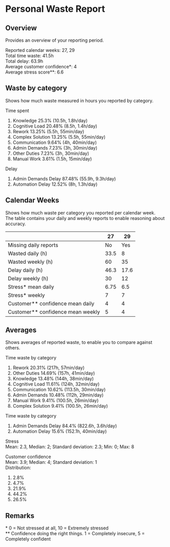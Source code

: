 # Personal Waste Report

## Overview
Provides an overview of your reporting period.  

Reported calendar weeks: 27, 29  
Total time waste: 41.5h  
Total delay: 63.9h  
Average customer confidence*: 4  
Average stress score**: 6.6  

## Waste by category
Shows how much waste measured in hours you reported by category.  

Time spent
  1. Knowledge 25.3% (10.5h, 1.8h/day)
  2. Cognitive Load 20.48% (8.5h, 1.4h/day)
  3. Rework 13.25% (5.5h, 55min/day)
  4. Complex Solution 13.25% (5.5h, 55min/day)
  5. Communication 9.64% (4h, 40min/day)
  6. Admin Demands 7.23% (3h, 30min/day)
  7. Other Duties 7.23% (3h, 30min/day)
  8. Manual Work 3.61% (1.5h, 15min/day)

Delay
  1. Admin Demands Delay 87.48% (55.9h, 9.3h/day)
  2. Automation Delay 12.52% (8h, 1.3h/day)

## Calendar Weeks
Shows how much waste per category you reported per calendar week.  
The table contains your daily and weekly reports to enable reasoning about accuracy.  

|  | 27 | 29 | 
|---|---|---|
| Missing daily reports | No | Yes | 
| Wasted daily (h) | 33.5 | 8 | 
| Wasted weekly (h) | 60 | 35 | 
| Delay daily (h) | 46.3 | 17.6 | 
| Delay weekly (h) | 30 | 12 | 
| Stress* mean daily | 6.75 | 6.5 | 
| Stress* weekly | 7 | 7 | 
| Customer** confidence mean daily | 4 | 4 | 
| Customer** confidence mean weekly | 5 | 4 | 

 ## Averages   
Shows averages of reported waste, to enable you to compare against others.  
  
Time waste by category  
1. Rework 20.31% (217h, 57min/day)
2. Other Duties 14.69% (157h, 41min/day)
3. Knowledge 13.48% (144h, 38min/day)
4. Cognitive Load 11.61% (124h, 32min/day)
5. Communication 10.62% (113.5h, 30min/day)
6. Admin Demands 10.48% (112h, 29min/day)
7. Manual Work 9.41% (100.5h, 26min/day)
8. Complex Solution 9.41% (100.5h, 26min/day)
  
Time waste by category  
1. Admin Demands Delay 84.4% (822.6h, 3.6h/day)
2. Automation Delay 15.6% (152.1h, 40min/day)
  
Stress  
Mean: 2.3, Median: 2; Standard deviation: 2.3; Min: 0; Max: 8  
  
Customer confidence  
Mean: 3.9; Median: 4; Standard deviation: 1  
Distribution:  
1. 2.8%  
2. 4.7%  
3. 21.9%  
4. 44.2%  
5. 26.5%  

## Remarks  
\* 0 = Not stressed at all, 10 = Extremely stressed  
** Confidence doing the right things. 1 = Completely insecure, 5 = Completely confident  
